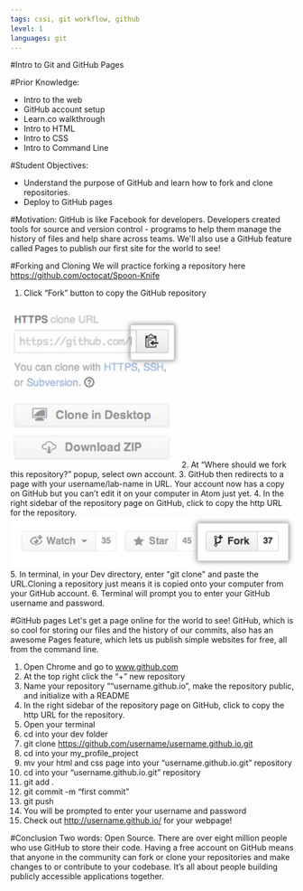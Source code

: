 ```yaml
---
tags: cssi, git workflow, github
level: 1
languages: git
---
```

#Intro to Git and GitHub Pages

#Prior Knowledge:
+ Intro to the web
+ GitHub account setup
+ Learn.co walkthrough
+ Intro to HTML
+ Intro to CSS
+ Intro to Command Line

#Student Objectives:
+ Understand the purpose of GitHub and learn how to fork and clone repositories.
+ Deploy to GitHub pages


#Motivation:
GitHub is like Facebook for developers. Developers created tools for source and version control - programs to help them manage the history of files and help share across teams. We'll also use a GitHub feature called Pages to publish our first site for the world to see!

#Forking and Cloning
We will practice forking a repository here https://github.com/octocat/Spoon-Knife
  1. Click “Fork” button to copy the GitHub repository

  <img src= "https://raw.githubusercontent.com/learn-co-curriculum/cssi-1.7-intro-git-gitpages/master/images/clone.png" width="300">
  2. At “Where should we fork this repository?” popup, select own account.
  3. GitHub then redirects to a page with your username/lab-name in URL. Your account now has a copy on GitHub but you can’t edit it on your computer in Atom just yet.
  4. In the right sidebar of the repository page on GitHub, click to copy the http URL for the repository.

  <img src= "https://raw.githubusercontent.com/learn-co-curriculum/cssi-1.7-intro-git-gitpages/master/images/fork.png">
  5. In terminal, in your Dev directory, enter "git clone" and paste the URL.Cloning a repository just means it is copied onto your computer from your GitHub account.
  6. Terminal will prompt you to enter your GitHub username and password.

#GitHub pages
Let's get a page online for the world to see!
GitHub, which is so cool for storing our files and the history of our commits, also has an awesome Pages feature, which lets us publish simple websites for free, all from the command line.

  1. Open Chrome and go to www.github.com
  2. At the top right click the “+” new repository
  3. Name your repository ““username.github.io”, make the repository public, and initialize with a README
  4. In the right sidebar of the repository page on GitHub, click to copy the http URL for the repository.
  5. Open your terminal
  6. cd into your dev folder
  7. git clone https://github.com/username/username.github.io.git
  8. cd into your my_profile_project
  9. mv your html and css page into your “username.github.io.git” repository
  10. cd into your “username.github.io.git” repository
  11. git add .
  12. git commit -m “first commit”
  13. git push 
  14. You will be prompted to enter your username and password
  15. Check out http://username.github.io/ for your webpage!



#Conclusion
Two words: Open Source. There are over eight million people who use GitHub to store their code. Having a free account on GitHub means that anyone in the community can fork or clone your repositories and make changes to or contribute to your codebase. It’s all about people building publicly accessible applications together.
